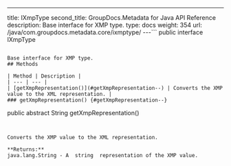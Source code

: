 ---
title: IXmpType
second_title: GroupDocs.Metadata for Java API Reference
description: Base interface for XMP type.
type: docs
weight: 354
url: /java/com.groupdocs.metadata.core/ixmptype/
---```
public interface IXmpType
```

Base interface for XMP type.
## Methods

| Method | Description |
| --- | --- |
| [getXmpRepresentation()](#getXmpRepresentation--) | Converts the XMP value to the XML representation. |
### getXmpRepresentation() {#getXmpRepresentation--}
```
public abstract String getXmpRepresentation()
```


Converts the XMP value to the XML representation.

**Returns:**
java.lang.String - A  string  representation of the XMP value.
